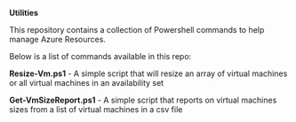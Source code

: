 **Utilities** 

This repository contains a collection of Powershell commands to help manage Azure Resources.

Below is a list of commands available in this repo: 

**Resize-Vm.ps1** - A simple script that will resize an array of virtual machines or all virtual machines in an availability set

**Get-VmSizeReport.ps1** - A simple script that reports on virtual machines sizes from a list of virtual machines in a csv file

